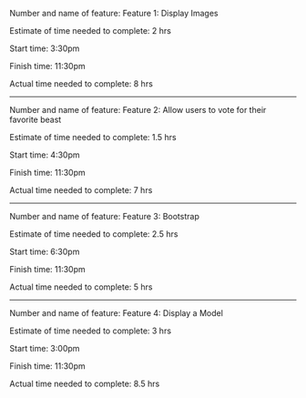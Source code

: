 Number and name of feature: Feature 1: Display Images

Estimate of time needed to complete: 2 hrs

Start time: 3:30pm

Finish time: 11:30pm

Actual time needed to complete: 8 hrs

---

Number and name of feature: Feature 2: Allow users to vote for their favorite beast

Estimate of time needed to complete: 1.5 hrs

Start time: 4:30pm

Finish time: 11:30pm

Actual time needed to complete: 7 hrs

---

Number and name of feature: Feature 3: Bootstrap

Estimate of time needed to complete: 2.5 hrs

Start time: 6:30pm

Finish time: 11:30pm

Actual time needed to complete: 5 hrs

---

Number and name of feature: Feature 4: Display a Model

Estimate of time needed to complete: 3 hrs

Start time: 3:00pm

Finish time: 11:30pm

Actual time needed to complete: 8.5 hrs